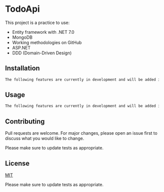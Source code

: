 # TodoApi

This project is a practice to use:

- Entity framework with .NET 7.0
- MongoDB
- Working methodologies on GitHub
- ASP.NET
- DDD (Domain-Driven Design)

## Installation

```bash
The following features are currently in development and will be added in future releases
```
## Usage

```bash
The following features are currently in development and will be added in future releases
```
## Contributing

Pull requests are welcome. For major changes, please open an issue first
to discuss what you would like to change.

Please make sure to update tests as appropriate.

## License

[MIT](https://choosealicense.com/licenses/mit/)

Please make sure to update tests as appropriate.
